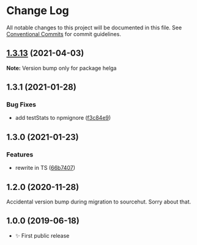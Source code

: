 # Change Log

All notable changes to this project will be documented in this file.
See [Conventional Commits](https://conventionalcommits.org) for commit guidelines.

## [1.3.13](https://github.com/codsen/codsen/compare/helga@1.3.12...helga@1.3.13) (2021-04-03)

**Note:** Version bump only for package helga





## 1.3.1 (2021-01-28)

### Bug Fixes

- add testStats to npmignore ([f3c84e9](https://github.com/codsen/codsen/commit/f3c84e95afc5514214312f913692d85b2e12eb29))

## 1.3.0 (2021-01-23)

### Features

- rewrite in TS ([66b7407](https://github.com/codsen/codsen/commit/66b7407a8295fe9299fbaf9b223eff2f62e60dde))

## 1.2.0 (2020-11-28)

Accidental version bump during migration to sourcehut. Sorry about that.

## 1.0.0 (2019-06-18)

- ✨ First public release
